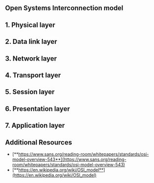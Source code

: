 ## Open Systems Interconnection model

## 1. Physical layer
## 2. Data link layer
## 3. Network layer
## 4. Transport layer
## 5. Session layer
## 6. Presentation layer
## 7. Application layer

## Additional Resources
- [**https://www.sans.org/reading-room/whitepapers/standards/osi-model-overview-543**](https://www.sans.org/reading-room/whitepapers/standards/osi-model-overview-543)    
- [**https://en.wikipedia.org/wiki/OSI_model**](https://en.wikipedia.org/wiki/OSI_model)

